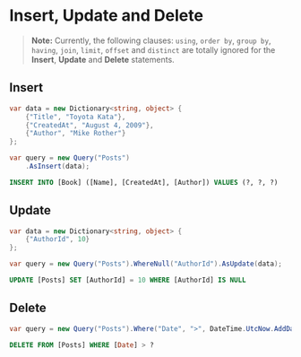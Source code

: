 # Insert, Update and Delete

> **Note:** Currently, the following clauses: `using`, `order by`, `group by`, `having`, `join`, `limit`, `offset` and `distinct` are totally ignored for the **Insert**, **Update** and **Delete** statements.

## Insert
```cs
var data = new Dictionary<string, object> {
    {"Title", "Toyota Kata"},
    {"CreatedAt", "August 4, 2009"},
    {"Author", "Mike Rother"}
};

var query = new Query("Posts")
    .AsInsert(data);
```

```sql
INSERT INTO [Book] ([Name], [CreatedAt], [Author]) VALUES (?, ?, ?)
```

## Update

```cs
var data = new Dictionary<string, object> {
    {"AuthorId", 10}
};

var query = new Query("Posts").WhereNull("AuthorId").AsUpdate(data);
```

```sql
UPDATE [Posts] SET [AuthorId] = 10 WHERE [AuthorId] IS NULL
```

## Delete

```cs
var query = new Query("Posts").Where("Date", ">", DateTime.UtcNow.AddDays(-30)).AsDelete();
```

```sql
DELETE FROM [Posts] WHERE [Date] > ?
```